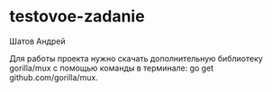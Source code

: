 # testovoe-zadanie
Шатов Андрей 

Для работы проекта нужно скачать дополнительную библиотеку gorilla/mux с помощью команды в терминале: go get github.com/gorilla/mux.
